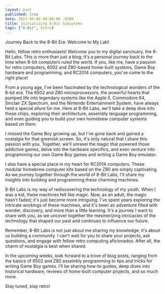 ```yaml
---
layout: post
published: true
date: 2023-05-09 00:00:00 -0500
title: Initializing 8-Bit Subsytems
tags: ["8-Bit", Intro]
---
```

Journey Back to the 8-Bit Era: Welcome to My Lab!

Hello, fellow retro enthusiasts! Welcome you to my digital sanctuary, the 8-Bit Labs. This is more than just a blog; it's a personal journey back to the time when 8-bit computers ruled the world. If you, like me, have a passion for retro computers, 6502 and Z80-based home-built systems, Game Boy hardware and programming, and RC2014 computers, you've come to the right place!

From a young age, I've been fascinated by the technological wonders of the 8-bit era. The 6502 and Z80 microprocessors, the powerful hearts that pumped life into legendary systems like the Apple II, Commodore 64, Sinclair ZX Spectrum, and the Nintendo Entertainment System, have always held a special allure for me. Here at 8-Bit Labs, we'll take a deep dive into these chips, exploring their architecture, assembly language programming, and even guiding you to build your own homebrew computer systems based on them.

I missed the Game Boy growing up, but I've gone back and gained a nostalgia for that greenish screen. So, it's only natural that I share this passion with you. Together, we'll unravel the magic that powered those addictive games, delve into the hardware specifics, and even venture into programming our own Game Boy games and writing a Game Boy emulator.

I also have a special place in my heart for RC2014 computers. These modular homebrew computer kits based on the Z80 are simply captivating. As we journey together through the world of 8-Bit Labs, I'll share my insights into building and programming these charming machines.

8-Bit Labs is my way of rediscovering the technology of my youth. When I was a kid, these machines felt like magic. Now, as an adult, the magic hasn't faded; it's just become more intriguing. I've spent years exploring the intricate workings of these machines, and it's been an adventure filled with wonder, discovery, and more than a little learning. It's a journey I want to share with you, as we uncover together the mesmerizing intricacies of the technology that shaped our past and continues to influence our future.

Remember, 8-Bit Labs is not just about me sharing my knowledge; it's about us building a community. I can't wait for you to share your projects, ask questions, and engage with fellow retro computing aficionados. After all, the charm of nostalgia is best when shared.

In the upcoming weeks, look forward to a trove of blog posts, ranging from the basics of 6502 and Z80 assembly programming to tips and tricks for writing Game Boy games. I'll be sharing how-to guides, deep dives into historical hardware, reviews of home-built computer projects, and so much more.

Stay tuned, stay retro!